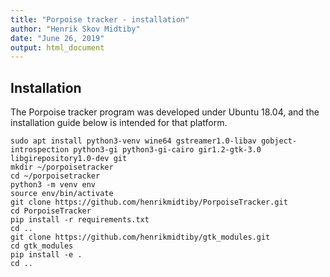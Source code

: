 ```yaml
---
title: "Porpoise tracker - installation"
author: "Henrik Skov Midtiby"
date: "June 26, 2019"
output: html_document
---
```


## Installation

The Porpoise tracker program was developed under Ubuntu 18.04, and the installation guide 
below is intended for that platform.

```
sudo apt install python3-venv wine64 gstreamer1.0-libav gobject-introspection python3-gi python3-gi-cairo gir1.2-gtk-3.0 libgirepository1.0-dev git
mkdir ~/porpoisetracker
cd ~/porpoisetracker
python3 -m venv env
source env/bin/activate
git clone https://github.com/henrikmidtiby/PorpoiseTracker.git
cd PorpoiseTracker
pip install -r requirements.txt
cd ..
git clone https://github.com/henrikmidtiby/gtk_modules.git
cd gtk_modules
pip install -e .
cd ..
```


